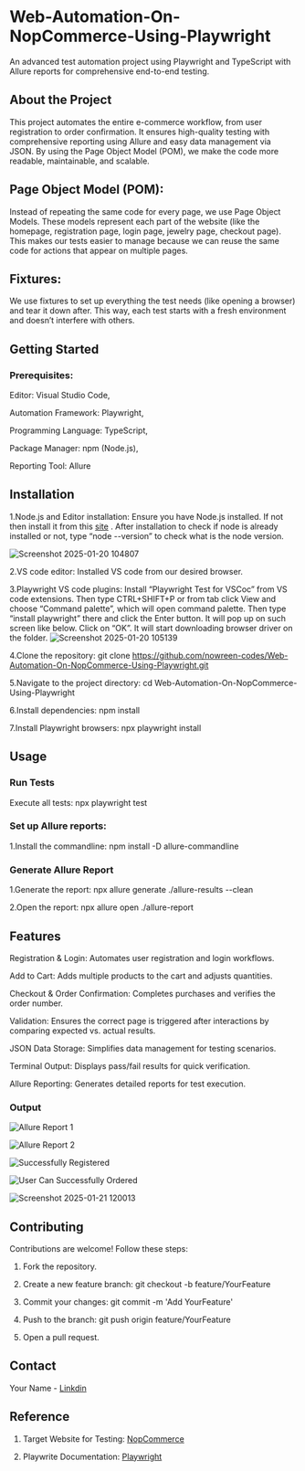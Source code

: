 # Web-Automation-On-NopCommerce-Using-Playwright
An advanced test automation project using Playwright and TypeScript with Allure reports for comprehensive end-to-end testing.


## About the Project
This project automates the entire e-commerce workflow, from user registration to order confirmation. It ensures high-quality testing with comprehensive reporting using Allure and easy data management via JSON.  By using the Page Object Model (POM), we make the code more readable, maintainable, and scalable.


## Page Object Model (POM): 
Instead of repeating the same code for every page, we use Page Object Models. These models represent each part of the website (like the homepage, registration page, login page, jewelry page, checkout page). This makes our tests easier to manage because we can reuse the same code for actions that appear on multiple pages.


## Fixtures: 
We use fixtures to set up everything the test needs (like opening a browser) and tear it down after. This way, each test starts with a fresh environment and doesn’t interfere with others. 


## Getting Started


### Prerequisites:


Editor: Visual Studio Code,


Automation Framework: Playwright,


Programming Language: TypeScript,


Package Manager: npm (Node.js),


Reporting Tool: Allure


## Installation
1.Node.js and Editor installation: Ensure you have Node.js installed. If not then install it from this [site](https://nodejs.org/en) . After installation to check if node is already installed or not, type “node --version” to check what is the node version.


![Screenshot 2025-01-20 104807](https://github.com/user-attachments/assets/01e3fe2d-c3f6-4998-8a9b-7d12cbb466eb)



2.VS code editor: Installed VS code from our desired browser. 


3.Playwright VS code plugins: Install “Playwright Test for VSCoc” from VS code extensions. Then type CTRL+SHIFT+P or from tab click View and choose “Command palette”, which will open command palette. Then type “install playwright” there and click the Enter button. 
It will pop up on such screen like below. Click on “OK”. It will start downloading browser driver on the folder. 
![Screenshot 2025-01-20 105139](https://github.com/user-attachments/assets/121897d2-de65-4c73-967f-22cbc34e08bd)



4.Clone the repository: git clone https://github.com/nowreen-codes/Web-Automation-On-NopCommerce-Using-Playwright.git


5.Navigate to the project directory: cd Web-Automation-On-NopCommerce-Using-Playwright


6.Install dependencies: npm install


7.Install Playwright browsers: npx playwright install


## Usage


### Run Tests


Execute all tests: npx playwright test


### Set up Allure reports:
1.Install the commandline: npm install -D allure-commandline


### Generate Allure Report
1.Generate the report:
npx allure generate ./allure-results --clean


2.Open the report:
npx allure open ./allure-report


## Features
Registration & Login: Automates user registration and login workflows.


Add to Cart: Adds multiple products to the cart and adjusts quantities.


Checkout & Order Confirmation: Completes purchases and verifies the order number.


Validation: Ensures the correct page is triggered after interactions by comparing expected vs. actual results.


JSON Data Storage: Simplifies data management for testing scenarios.


Terminal Output: Displays pass/fail results for quick verification.


Allure Reporting: Generates detailed reports for test execution.



### Output





![Allure Report 1](https://github.com/user-attachments/assets/a637daed-d884-4dfd-93f1-77a9e7e9f39d)











![Allure Report 2](https://github.com/user-attachments/assets/b35f14ac-0aa8-4074-b76d-51ec6791d35f)










![Successfully Registered](https://github.com/user-attachments/assets/21340cf2-703c-494a-995b-251f296c8126)









![User Can Successfully Ordered](https://github.com/user-attachments/assets/c5aa3713-3c3d-444c-980e-bd9e8dde1d67)






![Screenshot 2025-01-21 120013](https://github.com/user-attachments/assets/170dffcd-0589-418c-932e-30fb99f2b8ac)








## Contributing
Contributions are welcome! Follow these steps:


1. Fork the repository.


2. Create a new feature branch: git checkout -b feature/YourFeature

3. Commit your changes: git commit -m 'Add YourFeature'

4. Push to the branch: git push origin feature/YourFeature

5. Open a pull request.

## Contact
Your Name - [Linkdin](www.linkedin.com/in/nowreen-islam) 


## Reference


1. Target Website for Testing: [NopCommerce](https://test460.nop-station.com/en/)


2. Playwrite Documentation: [Playwright](https://playwright.dev/docs/intro)


